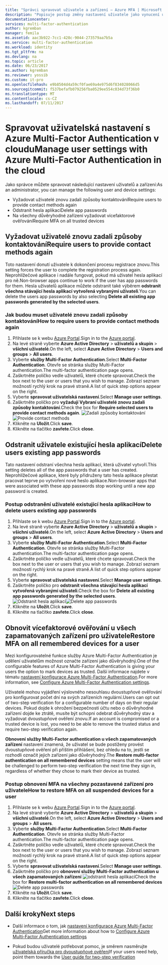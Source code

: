 ```yaml
---
title: "Správci spravovat uživatele a zařízení – Azure MFA | Microsoft Docs"
description: "Popisuje postup změny nastavení uživatele jako vynucení uživatelům znovu provést proces výš."
documentationcenter: 
services: multi-factor-authentication
author: kgremban
manager: femila
ms.assetid: aac3b922-7cc1-428c-9044-273579aa7b5a
ms.service: multi-factor-authentication
ms.workload: identity
ms.tgt_pltfrm: na
ms.devlang: na
ms.topic: article
ms.date: 06/23/2017
ms.author: kgremban
ms.reviewer: yossib
ms.custom: it-pro
ms.openlocfilehash: e9b8504d4a59cf0fae69a4e975d6f834028066d5
ms.sourcegitcommit: f537befafb079256fba0529ee554c034d73f36b0
ms.translationtype: MT
ms.contentlocale: cs-CZ
ms.lasthandoff: 07/11/2017
---
```

# <a name="manage-user-settings-with-azure-multi-factor-authentication-in-the-cloud"></a><span data-ttu-id="c4b11-103">Spravovat uživatelská nastavení s Azure Multi-Factor Authentication v cloudu</span><span class="sxs-lookup"><span data-stu-id="c4b11-103">Manage user settings with Azure Multi-Factor Authentication in the cloud</span></span>
<span data-ttu-id="c4b11-104">Jako správce můžete spravovat následující nastavení uživatelů a zařízení:</span><span class="sxs-lookup"><span data-stu-id="c4b11-104">As an administrator, you can manage the following user and device settings:</span></span>

* <span data-ttu-id="c4b11-105">Vyžadovat uživatelé znovu zadali způsoby kontaktování</span><span class="sxs-lookup"><span data-stu-id="c4b11-105">Require users to provide contact methods again</span></span>
* <span data-ttu-id="c4b11-106">Odstranit hesla aplikací</span><span class="sxs-lookup"><span data-stu-id="c4b11-106">Delete app passwords</span></span>
* <span data-ttu-id="c4b11-107">Na všechny důvěryhodné zařízení vyžadovat vícefaktorové ověřování</span><span class="sxs-lookup"><span data-stu-id="c4b11-107">Require MFA on all trusted devices</span></span> 

## <a name="require-users-to-provide-contact-methods-again"></a><span data-ttu-id="c4b11-108">Vyžadovat uživatelé znovu zadali způsoby kontaktování</span><span class="sxs-lookup"><span data-stu-id="c4b11-108">Require users to provide contact methods again</span></span>
<span data-ttu-id="c4b11-109">Toto nastavení donutí uživatele k dokončení procesu registrace znovu.</span><span class="sxs-lookup"><span data-stu-id="c4b11-109">This setting forces the user to complete the registration process again.</span></span> <span data-ttu-id="c4b11-110">Neprohlížečové aplikace i nadále fungovat, pokud má uživatel hesla aplikací pro ně.</span><span class="sxs-lookup"><span data-stu-id="c4b11-110">Non-browser apps continue to work if the user has app passwords for them.</span></span>  <span data-ttu-id="c4b11-111">Hesla uživatelů aplikace můžete odstranit také výběrem **odstranit všechna stávající hesla aplikací vytvořená vybranými uživateli**.</span><span class="sxs-lookup"><span data-stu-id="c4b11-111">You can delete the users app passwords by also selecting **Delete all existing app passwords generated by the selected users**.</span></span>

### <a name="how-to-require-users-to-provide-contact-methods-again"></a><span data-ttu-id="c4b11-112">Jak budou muset uživatelé znovu zadali způsoby kontaktování</span><span class="sxs-lookup"><span data-stu-id="c4b11-112">How to require users to provide contact methods again</span></span>
1. <span data-ttu-id="c4b11-113">Přihlaste se k webu [Azure Portal](https://portal.azure.com).</span><span class="sxs-lookup"><span data-stu-id="c4b11-113">Sign in to the [Azure portal](https://portal.azure.com).</span></span>
2. <span data-ttu-id="c4b11-114">Na levé straně vyberte **Azure Active Directory** > **uživatelů a skupin** > **všichni uživatelé**.</span><span class="sxs-lookup"><span data-stu-id="c4b11-114">On the left, select **Azure Active Directory** > **Users and groups** > **All users**.</span></span>
3. <span data-ttu-id="c4b11-115">Vyberte **služby Multi-Factor Authentication**.</span><span class="sxs-lookup"><span data-stu-id="c4b11-115">Select **Multi-Factor Authentication**.</span></span> <span data-ttu-id="c4b11-116">Otevře se stránka služby Multi-Factor authentication.</span><span class="sxs-lookup"><span data-stu-id="c4b11-116">The multi-factor authentication page opens.</span></span> 
4. <span data-ttu-id="c4b11-117">Zaškrtněte políčko vedle uživatelů, které chcete spravovat.</span><span class="sxs-lookup"><span data-stu-id="c4b11-117">Check the box next to the user or users that you wish to manage.</span></span> <span data-ttu-id="c4b11-118">Zobrazí seznam možností rychlý krok na pravé straně.</span><span class="sxs-lookup"><span data-stu-id="c4b11-118">A list of quick step options appear on the right.</span></span> 
5. <span data-ttu-id="c4b11-119">Vyberte **spravovat uživatelská nastavení**.</span><span class="sxs-lookup"><span data-stu-id="c4b11-119">Select **Manage user settings**.</span></span>
6. <span data-ttu-id="c4b11-120">Zaškrtněte políčko pro **vyžadují Vybraní uživatelé znovu zadali způsoby kontaktování**.</span><span class="sxs-lookup"><span data-stu-id="c4b11-120">Check the box for **Require selected users to provide contact methods again**.</span></span>
   <span data-ttu-id="c4b11-121">![Zadali způsoby kontaktování](./media/multi-factor-authentication-manage-users-and-devices/reproofup.png)</span><span class="sxs-lookup"><span data-stu-id="c4b11-121">![Provide contact methods](./media/multi-factor-authentication-manage-users-and-devices/reproofup.png)</span></span>
7. <span data-ttu-id="c4b11-122">Klikněte na **Uložit**.</span><span class="sxs-lookup"><span data-stu-id="c4b11-122">Click **save**.</span></span>
8. <span data-ttu-id="c4b11-123">Klikněte na tlačítko **zavřete**.</span><span class="sxs-lookup"><span data-stu-id="c4b11-123">Click **close**.</span></span>

## <a name="delete-users-existing-app-passwords"></a><span data-ttu-id="c4b11-124">Odstranit uživatele existující hesla aplikací</span><span class="sxs-lookup"><span data-stu-id="c4b11-124">Delete users existing app passwords</span></span>
<span data-ttu-id="c4b11-125">Tato nastavení odstraní všechna hesla aplikací, která uživatel vytvoří.</span><span class="sxs-lookup"><span data-stu-id="c4b11-125">This setting deletes all of the app passwords that a user has created.</span></span> <span data-ttu-id="c4b11-126">Neprohlížečové aplikace, které byly přidruženy tato hesla aplikace přestat pracovat teprve po vytvoření nové heslo aplikace.</span><span class="sxs-lookup"><span data-stu-id="c4b11-126">Non-browser apps that were associated with these app passwords stop working until a new app password is created.</span></span>

### <a name="how-to-delete-users-existing-app-passwords"></a><span data-ttu-id="c4b11-127">Postup odstranění uživatelé existující hesla aplikací</span><span class="sxs-lookup"><span data-stu-id="c4b11-127">How to delete users existing app passwords</span></span>
1. <span data-ttu-id="c4b11-128">Přihlaste se k webu [Azure Portal](https://portal.azure.com).</span><span class="sxs-lookup"><span data-stu-id="c4b11-128">Sign in to the [Azure portal](https://portal.azure.com).</span></span>
2. <span data-ttu-id="c4b11-129">Na levé straně vyberte **Azure Active Directory** > **uživatelů a skupin** > **všichni uživatelé**.</span><span class="sxs-lookup"><span data-stu-id="c4b11-129">On the left, select **Azure Active Directory** > **Users and groups** > **All users**.</span></span>
3. <span data-ttu-id="c4b11-130">Vyberte **služby Multi-Factor Authentication**.</span><span class="sxs-lookup"><span data-stu-id="c4b11-130">Select **Multi-Factor Authentication**.</span></span> <span data-ttu-id="c4b11-131">Otevře se stránka služby Multi-Factor authentication.</span><span class="sxs-lookup"><span data-stu-id="c4b11-131">The multi-factor authentication page opens.</span></span> 
6. <span data-ttu-id="c4b11-132">Zaškrtněte políčko vedle uživatelů, které chcete spravovat.</span><span class="sxs-lookup"><span data-stu-id="c4b11-132">Check the box next to the user or users that you wish to manage.</span></span> <span data-ttu-id="c4b11-133">Zobrazí seznam možností rychlý krok na pravé straně.</span><span class="sxs-lookup"><span data-stu-id="c4b11-133">A list of quick step options appear on the right.</span></span> 
7. <span data-ttu-id="c4b11-134">Vyberte **spravovat uživatelská nastavení**.</span><span class="sxs-lookup"><span data-stu-id="c4b11-134">Select **Manage user settings**.</span></span>
8. <span data-ttu-id="c4b11-135">Zaškrtněte políčko pro **odstranit všechna stávající hesla aplikací vytvořená vybranými uživateli**.</span><span class="sxs-lookup"><span data-stu-id="c4b11-135">Check the box for **Delete all existing app passwords generated by the selected users**.</span></span>
   <span data-ttu-id="c4b11-136">![Odstranit hesla aplikací](./media/multi-factor-authentication-manage-users-and-devices/deleteapppasswords.png)</span><span class="sxs-lookup"><span data-stu-id="c4b11-136">![Delete app passwords](./media/multi-factor-authentication-manage-users-and-devices/deleteapppasswords.png)</span></span>
9. <span data-ttu-id="c4b11-137">Klikněte na **Uložit**.</span><span class="sxs-lookup"><span data-stu-id="c4b11-137">Click **save**.</span></span>
10. <span data-ttu-id="c4b11-138">Klikněte na tlačítko **zavřete**.</span><span class="sxs-lookup"><span data-stu-id="c4b11-138">Click **close**.</span></span>

## <a name="restore-mfa-on-all-remembered-devices-for-a-user"></a><span data-ttu-id="c4b11-139">Obnovit vícefaktorové ověřování u všech zapamatovaných zařízení pro uživatele</span><span class="sxs-lookup"><span data-stu-id="c4b11-139">Restore MFA on all remembered devices for a user</span></span>
<span data-ttu-id="c4b11-140">Mezi konfigurovatelné funkce služby Azure Multi-Factor Authentication je udělení uživatelům možnost označte zařízení jako důvěryhodný.</span><span class="sxs-lookup"><span data-stu-id="c4b11-140">One of the configurable features of Azure Multi-Factor Authentication is giving your users the option to mark devices as trusted.</span></span> <span data-ttu-id="c4b11-141">Další informace najdete v tématu [nastavení konfigurace Azure Multi-Factor Authentication](multi-factor-authentication-whats-next.md#remember-multi-factor-authentication-for-devices-that-users-trust).</span><span class="sxs-lookup"><span data-stu-id="c4b11-141">For more information, see [Configure Azure Multi-Factor Authentication settings](multi-factor-authentication-whats-next.md#remember-multi-factor-authentication-for-devices-that-users-trust).</span></span>

<span data-ttu-id="c4b11-142">Uživatelé mohou vyjádření výslovného nesouhlasu dvoustupňové ověřování pro konfigurovat počet dní na svých zařízeních regulární.</span><span class="sxs-lookup"><span data-stu-id="c4b11-142">Users can opt out of two-step verification for a configurable number of days on their regular devices.</span></span> <span data-ttu-id="c4b11-143">Pokud dojde k ohrožení bezpečnosti účtu nebo o důvěryhodné zařízení dojde ke ztrátě, musíte být schopni odebrat důvěryhodný stav a vyžadovat dvoustupňové ověření znovu.</span><span class="sxs-lookup"><span data-stu-id="c4b11-143">If an account is compromised or a trusted device is lost, you need to be able to remove the trusted status and require two-step verification again.</span></span>

<span data-ttu-id="c4b11-144">**Obnovení služby Multi-Factor authentication u všech zapamatovaných zařízení** nastavení znamená, že uživatel se bude postiženy provést dvoustupňové ověření při příštím přihlášení, bez ohledu na to, jestli se rozhodli označit jejich zařízení jako důvěryhodný.</span><span class="sxs-lookup"><span data-stu-id="c4b11-144">The **Restore multi-factor authentication on all remembered devices** setting means that the user will be challenged to perform two-step verification the next time they sign in, regardless of whether they chose to mark their device as trusted.</span></span> 

### <a name="how-to-restore-mfa-on-all-suspended-devices-for-a-user"></a><span data-ttu-id="c4b11-145">Postup obnovení MFA na všechny pozastavené zařízení pro uživatele</span><span class="sxs-lookup"><span data-stu-id="c4b11-145">How to restore MFA on all suspended devices for a user</span></span>
1. <span data-ttu-id="c4b11-146">Přihlaste se k webu [Azure Portal](https://portal.azure.com).</span><span class="sxs-lookup"><span data-stu-id="c4b11-146">Sign in to the [Azure portal](https://portal.azure.com).</span></span>
2. <span data-ttu-id="c4b11-147">Na levé straně vyberte **Azure Active Directory** > **uživatelů a skupin** > **všichni uživatelé**.</span><span class="sxs-lookup"><span data-stu-id="c4b11-147">On the left, select **Azure Active Directory** > **Users and groups** > **All users**.</span></span>
3. <span data-ttu-id="c4b11-148">Vyberte **služby Multi-Factor Authentication**.</span><span class="sxs-lookup"><span data-stu-id="c4b11-148">Select **Multi-Factor Authentication**.</span></span> <span data-ttu-id="c4b11-149">Otevře se stránka služby Multi-Factor authentication.</span><span class="sxs-lookup"><span data-stu-id="c4b11-149">The multi-factor authentication page opens.</span></span> 
6. <span data-ttu-id="c4b11-150">Zaškrtněte políčko vedle uživatelů, které chcete spravovat.</span><span class="sxs-lookup"><span data-stu-id="c4b11-150">Check the box next to the user or users that you wish to manage.</span></span> <span data-ttu-id="c4b11-151">Zobrazí seznam možností rychlý krok na pravé straně.</span><span class="sxs-lookup"><span data-stu-id="c4b11-151">A list of quick step options appear on the right.</span></span> 
7. <span data-ttu-id="c4b11-152">Vyberte **spravovat uživatelská nastavení**.</span><span class="sxs-lookup"><span data-stu-id="c4b11-152">Select **Manage user settings**.</span></span>
8. <span data-ttu-id="c4b11-153">Zaškrtněte políčko pro **obnovení služby Multi-Factor authentication u všech zapamatovaných zařízení**
   ![odstranit hesla aplikací](./media/multi-factor-authentication-manage-users-and-devices/rememberdevices.png)</span><span class="sxs-lookup"><span data-stu-id="c4b11-153">Check the box for **Restore multi-factor authentication on all remembered devices**
![Delete app passwords](./media/multi-factor-authentication-manage-users-and-devices/rememberdevices.png)</span></span>
9. <span data-ttu-id="c4b11-154">Klikněte na **Uložit**.</span><span class="sxs-lookup"><span data-stu-id="c4b11-154">Click **save**.</span></span>
10. <span data-ttu-id="c4b11-155">Klikněte na tlačítko **zavřete**.</span><span class="sxs-lookup"><span data-stu-id="c4b11-155">Click **close**.</span></span>

## <a name="next-steps"></a><span data-ttu-id="c4b11-156">Další kroky</span><span class="sxs-lookup"><span data-stu-id="c4b11-156">Next steps</span></span>

- <span data-ttu-id="c4b11-157">Další informace o tom, jak [nastavení konfigurace Azure Multi-Factor Authentication](multi-factor-authentication-whats-next.md)</span><span class="sxs-lookup"><span data-stu-id="c4b11-157">Get more information about how to [Configure Azure Multi-Factor Authentication settings](multi-factor-authentication-whats-next.md)</span></span>

- <span data-ttu-id="c4b11-158">Pokud budou uživatelé potřebovat pomoc, je směrem nasměrujte [uživatelská příručka pro dvoustupňové ověření](./end-user/multi-factor-authentication-end-user.md)</span><span class="sxs-lookup"><span data-stu-id="c4b11-158">If your users need help, point them towards the [User guide for two-step verification](./end-user/multi-factor-authentication-end-user.md)</span></span>
